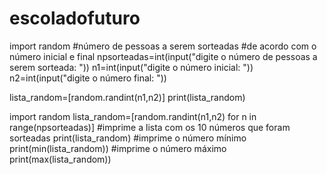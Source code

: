 # escoladofuturo
import random
#número de pessoas a serem sorteadas
#de acordo com o número inicial e final
npsorteadas=int(input("digite o número de  pessoas a serem sorteada: "))
n1=int(input("digite o número inicial: "))
n2=int(input("digite o número final: "))

lista_random=[random.randint(n1,n2)]
print(lista_random)

import random
lista_random=[random.randint(n1,n2) for n in range(npsorteadas)]
#imprime a lista com os 10 números que foram sorteadas
print(lista_random)
#imprime o número mínimo
print(min(lista_random))
#imprime o número máximo
print(max(lista_random))
